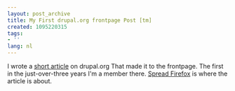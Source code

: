 ```yaml
---
layout: post_archive
title: My First drupal.org frontpage Post [tm]
created: 1095220315
tags:
- ''
lang: nl
---
```

I wrote a [short article](http://drupal.org/node/10836S) on drupal.org That made it to the frontpage. The first in the just-over-three years I'm a member there. [Spread Firefox](http://spreadfirefox.com/community/?q=affiliates&id=930&t=1) is where the article is about.<!--break-->
